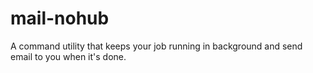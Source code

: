 # mail-nohub
A command utility that keeps your job running in background and send email to you when it's done.
